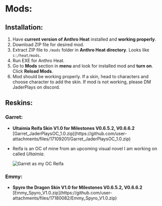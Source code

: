<h1>Mods:</h1>
<h2>Installation:</h2>
<ol>
  <li>Have <b>current version of Anthro Heat</b> installed and <b>working properly</b>.</li>
  <li>Download ZIP file for desired mod.</li>
  <li>Extract ZIP file to <code>/mods</code> folder in <b>Anthro Heat directory</b>. Looks like <code>c:/heat/mods</code>.</li>
  <li>Run EXE for Anthro Heat.</li>
  <li>Go to <b>Mods</b> section in <b>menu</b> and look for installed mod and <b>turn on</b>. Click <b>Reload Mods</b>.</li>
  <li>Mod should be working properly. If a skin, head to characters and choose character to add the skin. If mod is not working, please DM JaderPlays on discord.</li>
</ol>

<h2>Reskins:</h2>
<h3>Garret:</h3>
<ul>
  <li><p><b>Ultaimia Reifa Skin V1.0 for Milestones V0.6.5.2, V0.6.6.2</b> [Garret_JaderPlaysOC_1.0.zip](https://github.com/user-attachments/files/17109201/Garret_JaderPlaysOC_1.0.zip)</p></li>
  <li><p>Reifa is an OC of mine from an upcoming visual novel I am working on called <i>Ultaimia</i>.</p></li>
  <img src="https://github.com/user-attachments/assets/b19c1529-7943-4a7d-8507-a3d70b619bbb" alt="Garret as my OC Reifa">
</ul>

<h3>Emmy:</h3>
<ul>
  <li><p><b>Spyro the Dragon Skin V1.0 for Milestones V0.6.5.2, V0.6.6.2</b> [Emmy_Spyro_V1.0.zip](https://github.com/user-attachments/files/17180082/Emmy_Spyro_V1.0.zip)</p></li>
</ul>
